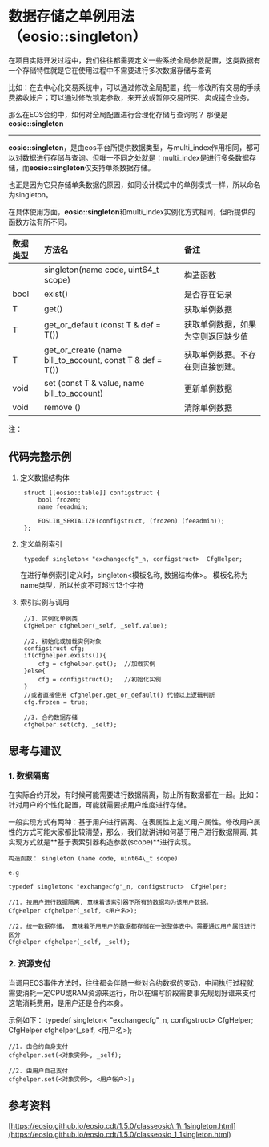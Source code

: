 # 数据存储之单例用法（eosio::singleton）


在项目实际开发过程中，我们往往都需要定义一些系统全局参数配置，这类数据有一个存储特性就是它在使用过程中不需要进行多次数据存储与查询

比如：在去中心化交易系统中，可以通过修改全局配置，统一修改所有交易的手续费接收帐户；可以通过修改锁定参数，来开放或暂停交易所买、卖或搓合业务。

那么在EOS合约中，如何对全局配置进行合理化存储与查询呢？ 那便是**eosio::singleton**


----

**eosio::singleton**，是由eos平台所提供数据类型，与multi\_index作用相同，都可以对数据进行存储与查询。但唯一不同之处就是：multi\_index是进行多条数据存储，而**eosio::singleton**仅支持单条数据存储。

也正是因为它只存储单条数据的原因，如同设计模式中的单例模式一样，所以命名为singleton。

在具体使用方面，**eosio::singleton**和multi_index实例化方式相同，但所提供的函数方法有所不同。


|数据类型			|方法名			|备注			|
|:---				|:---				|:---				|
|		|singleton(name code, uint64\_t scope)	|构造函数				|
|bool	|exist()	|是否存在记录				|
|T		|get()		|获取单例数据				|
|T		| get\_or\_default (const T & def = T())	|获取单例数据，如果为空则返回缺少值				|
|T		| get\_or\_create (name bill\_to\_account, const T & def = T())				|获取单例数据。不存在则直接创建。				|
|void	| set (const T & value, name bill\_to\_account)|更新单例数据				|
|void	| remove ()	|清除单例数据				|

注：


## 代码完整示例

1. 定义数据结构体

		struct [[eosio::table]] configstruct {
			bool frozen;
			name feeadmin;
			
			EOSLIB_SERIALIZE(configstruct, (frozen) (feeadmin));
		};

2. 定义单例索引

		typedef singleton< "exchangecfg"_n, configstruct>  CfgHelper;
	在进行单例索引定义时，singleton\<模板名称, 数据结构体\>。 模板名称为name类型，所以长度不可超过13个字符

3. 索引实例与调用

		//1. 实例化单例类
		CfgHelper cfghelper(_self, _self.value);
		
		//2. 初始化或加载实例对象
		configstruct cfg;
		if(cfghelper.exists()){ 
			cfg = cfghelper.get();	//加载实例
		}else{
			cfg = configstruct();	//初始化实例
		}
		//或者直接使用 cfghelper.get_or_default() 代替以上逻辑判断
		cfg.frozen = true;
		
		//3. 合约数据存储
		cfghelper.set(cfg, _self);

## 思考与建议

### 1. 数据隔离
在实际合约开发，有时候可能需要进行数据隔离，防止所有数据都在一起。比如：针对用户的个性化配置，可能就需要按用户维度进行存储。

一般实现方式有两种：基于用户进行隔离、在表属性上定义用户属性。修改用户属性的方式可能大家都比较清楚，那么，我们就讲讲如何基于用户进行数据隔离, 其实现方式就是**基于表索引器构造参数(scope)**进行实现。

	构造函数： singleton (name code, uint64\_t scope)
	
	e.g 
	
	typedef singleton< "exchangecfg"_n, configstruct>  CfgHelper;
	
	//1. 按用户进行数据隔离, 意味着该索引器下所有的数据均为该用户数据。
	CfgHelper cfghelper(_self, <用户名>);
	
	//2. 统一数据存储， 意味着所用用户的数据都存储在一张整体表中。需要通过用户属性进行区分
	CfgHelper cfghelper(_self, _self);

### 2. 资源支付
当调用EOS事件方法时，往往都会伴随一些对合约数据的变动，中间执行过程就需要消耗一定CPU或RAM资源来运行，所以在编写阶段需要事先规划好谁来支付这笔消耗费用，是用户还是合约本身。

示例如下：
	typedef singleton< "exchangecfg"_n, configstruct>  CfgHelper;
	CfgHelper cfghelper(_self, <用户名>);
	
	//1. 由合约自身支付
	cfghelper.set(<对象实例>, _self);
	
	//2. 由用户自己支付
	cfghelper.set(<对象实例>, <用户帐户>);

	
## 参考资料
[https://eosio.github.io/eosio.cdt/1.5.0/classeosio\_1\_1singleton.html](https://eosio.github.io/eosio.cdt/1.5.0/classeosio_1_1singleton.html)
